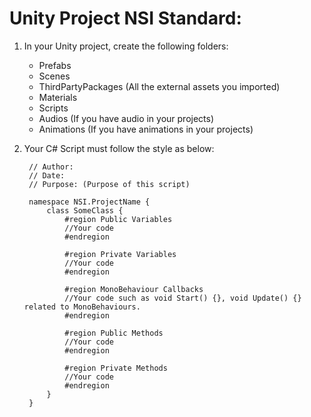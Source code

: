# Unity Project NSI Standard:
1. In your Unity project, create the following folders:
    - Prefabs
    - Scenes
    - ThirdPartyPackages (All the external assets you imported)
    - Materials
    - Scripts
    - Audios (If you have audio in your projects)
    - Animations (If you have animations in your projects)


2. Your C# Script must follow the style as below:

        // Author:
        // Date:
        // Purpose: (Purpose of this script)

        namespace NSI.ProjectName {
            class SomeClass {
                #region Public Variables
                //Your code
                #endregion

                #region Private Variables
                //Your code
                #endregion

                #region MonoBehaviour Callbacks 
                //Your code such as void Start() {}, void Update() {} related to MonoBehaviours.
                #endregion

                #region Public Methods
                //Your code
                #endregion

                #region Private Methods
                //Your code
                #endregion
            }
        }